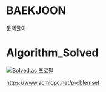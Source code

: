 # BAEKJOON
문제풀이

# Algorithm_Solved


[![Solved.ac
프로필](http://mazassumnida.wtf/api/v2/generate_badge?boj=yo7504)](https://solved.ac/pyu990828)

https://www.acmicpc.net/problemset
